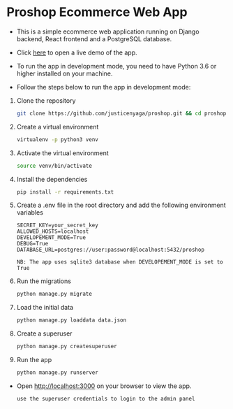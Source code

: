 # Proshop Ecommerce Web App

- This is a simple ecommerce web application running on Django backend, React frontend and a PostgreSQL database.

- Click [here](https://pro-eshop.herokuapp.com) to open a live demo of the app.

- To run the app in development mode, you need to have Python 3.6 or higher installed on your machine.

- Follow the steps below to run the app in development mode:

1. Clone the repository

   ```bash
   git clone https://github.com/justicenyaga/proshop.git && cd proshop
   ```

2. Create a virtual environment

   ```bash
   virtualenv -p python3 venv
   ```

3. Activate the virtual environment

   ```bash
   source venv/bin/activate
   ```

4. Install the dependencies

   ```bash
   pip install -r requirements.txt
   ```

5. Create a .env file in the root directory and add the following environment variables

   ```
   SECRET_KEY=your_secret_key
   ALLOWED_HOSTS=localhost
   DEVELOPEMENT_MODE=True
   DEBUG=True
   DATABASE_URL=postgres://user:password@localhost:5432/proshop
   ```

   ```
   NB: The app uses sqlite3 database when DEVELOPEMENT_MODE is set to True
   ```

6. Run the migrations

   ```bash
   python manage.py migrate
   ```

7. Load the initial data

   ```bash
   python manage.py loaddata data.json
   ```

8. Create a superuser

   ```bash
   python manage.py createsuperuser
   ```

9. Run the app

   ```bash
   python manage.py runserver
   ```

- Open [http://localhost:3000](http://localhost:3000) on your browser to view the app.

  ```
  use the superuser credentials to login to the admin panel
  ```
